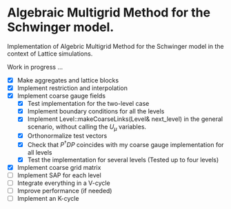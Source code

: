 # Algebraic Multigrid Method for the Schwinger model.
Implementation of Algebric Multigrid Method for the Schwinger model in the context of Lattice simulations. 

Work in progress ...

- [x] Make aggregates and lattice blocks
- [x] Implement restriction and interpolation
- [x] Implement coarse gauge fields
    - [x] Test implementation for the two-level case
    - [x] Implement boundary conditions for all the levels
    - [x] Implement Level::makeCoarseLinks(Level& next_level) in the general scenario, without calling the $U_\mu$ variables.
    - [x] Orthonormalize test vectors
    - [x] Check that $P^\dagger D P$ coincides with my coarse gauge implementation for all levels 
    - [x] Test the implementation for several levels (Tested up to four levels)
- [x] Implement coarse grid matrix 
- [ ] Implement SAP for each level
- [ ] Integrate everything in a V-cycle
- [ ] Improve performance (if needed)
- [ ] Implement an K-cycle
